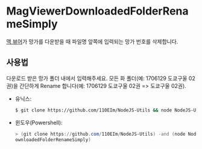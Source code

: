 # MagViewerDownloadedFolderRenameSimply

[맥 뷰어](https://github.com/Team-IVIag/IVIag-Viewer)가 망가를 다운받을 때 파일명 앞쪽에 입력되는 망가 번호를 삭제합니다.

## 사용법

다운로드 받은 망가 폴더 내에서 입력해주세요. 모든 화 폴더(예: 1706129 도쿄구울 02권)을 간단하게 Rename 합니다(예: 1706129 도쿄구울 02권 => 도쿄구울 02권).

- 유닉스:

  ```bash
  $ git clone https://github.com/110EIm/NodeJS-Utils && node NodeJS-Utils/MagViewerDownloadedFolderRenameSimply
  ```

- 윈도우(Powershell):

  ```powershell
  > (git clone https://github.com/110EIm/NodeJS-Utils) -and (node NodeJS-Utils/MagViewerD
  ownloadedFolderRenameSimply)
  ```

